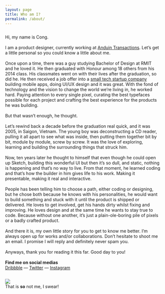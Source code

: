 ```yaml
---
layout: page
title: Who am I?
permalink: /about/
---
```


<div class="small-12 medium-12 large-6 columns about">
  <div class="about__body">
    <p class="about__body--text">
      Hi, my name is Cong.
      <br/><br/>
      I am a product designer, currently working at <a href="http://anduintransact.com" target="\_blank">Anduin Transactions</a>. Let’s get a little personal so you could know a little about me.
      <br/><br/>
      Once upon a time, there was a guy studying Bachelor of Design at RMIT and he loved it. He then graduated with Honour among 18 others from his 2014 class. His classmates went on with their lives after the graduation, so did he. He then received a job offer into a <a href="http://floatingcube.com" target="\_blank">small tech startup company</a> building mobile apps, doing UI/UX design and it was great. With the fond of technology and the vision to change the world we’re living in, he worked hard. Paying attention to every single pixel, curating the best typefaces possible for each project and crafting the best experience for the products he was building.
      <br/><br/>
      But that wasn’t enough, he thought.
      <br/><br/>
      Let’s rewind back a decade before the graduation real quick, and it was 2005, in Saigon, Vietnam. The young boy was deconstructing a CD reader, pulling it all apart to see what was inside, then putting them together bit by bit, module by module, screw by screw. It was the love of exploring, learning and building the surrounding things that struck him.
      <br/><br/>
      Now, ten years later he thought to himself that even though he could open up Sketch, building this wonderful UI but then it’s so dull, and static, nothing is happening and that’s no way to live. From that moment, he learned coding and that’s how the builder in him gives life to his work. Making it presentable, making it real and interactive.
      <br/><br/>
      People has been telling him to choose a path, either coding or designing, but he chose both because he knows with his personalities, he would want to build something and stuck with it until the product is shipped or delivered. He loves to get involved, get his hands dirty whilst fixing and improving. He loves design and at the same time he wants to stay true to code. Because without one another, it’s just a plain-ole-boring pile of pixels or a badly crafted product.
      <br/><br/>
      And there it is, my own little story for you to get to know me better. I’m always open up for works and/or collaborations. Don’t hesitate to shoot me an email. I promise I will reply and definitely never spam you.
      <br/><br/>
      Anyways, thank you for reading it this far. Good day to you!
      <br/><br/>
      <b>Find me on social medias</b><br/>
      <a href="https://dribbble.com/cong">Dribbble</a> &mdash; <a href="https://twitter.com/cong_ph">Twitter</a> &mdash; <a href="https://www.instagram.com/cong.ph/">Instagram</a>
    </p>
  </div>
</div>
<div class="small-12 medium-12 large-12 columns about">
  <div class="about__body">
    <p class="about__body--text">
      <img src="../assets/img/portfolio-review.png"/><br/>
      That is <b>so</b> not me, I swear!
    </p>
  </div>
</div>

<script>
	$(document).ready(function(){
		$('#home').removeClass('active');
		$('#about').addClass('active');
	});
</script>
